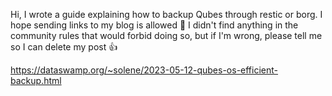 Hi, I wrote a guide explaining how to backup Qubes through restic or borg. I hope sending links to my blog is allowed :thinking: I didn't find anything in the community rules that would forbid doing so, but if I'm wrong, please tell me so I can delete my post :+1: 

https://dataswamp.org/~solene/2023-05-12-qubes-os-efficient-backup.html